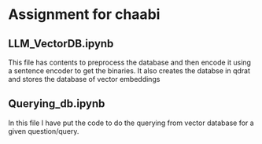 # Assignment for chaabi

## LLM_VectorDB.ipynb

This file has contents to preprocess the database and then encode it using a sentence encoder to get the binaries. It also creates the databse in qdrat and stores the database of vector embeddings

## Querying_db.ipynb

In this file I have put the code to do the querying from vector database for a given question/query.